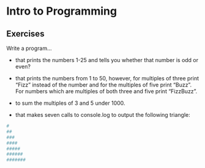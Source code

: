 # Intro to Programming

## Exercises

Write a program...

- that prints the numbers 1-25 and tells you whether that number is odd or even?

- that prints the numbers from 1 to 50, however, for multiples of three print “Fizz” instead of the number and for the multiples of five print “Buzz”. For numbers which are multiples of both three and five print “FizzBuzz”.

- to sum the multiples of 3 and 5 under 1000.

- that makes seven calls to console.log to output the following triangle:
```sh
#
##
###
####
#####
######
#######
```

